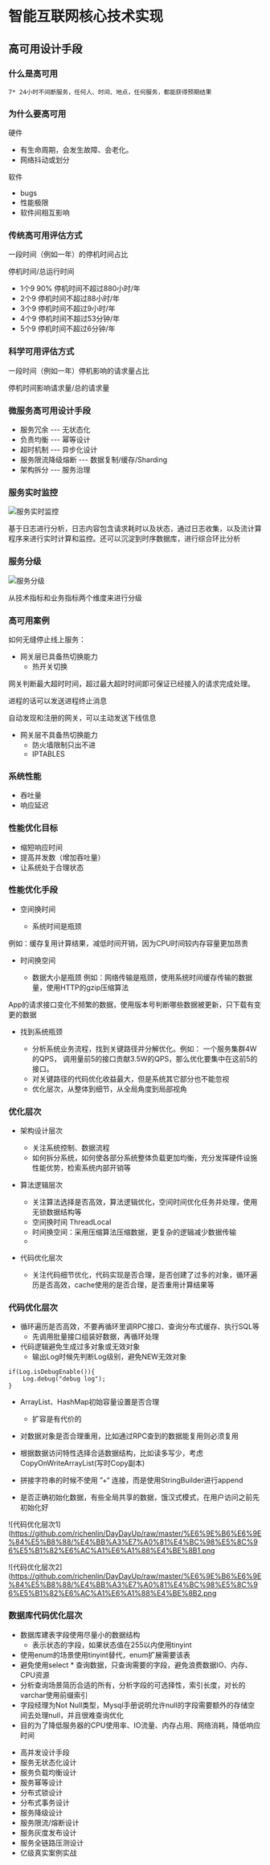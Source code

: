 # 智能互联网核心技术实现

## 高可用设计手段

### 什么是高可用

	7* 24小时不间断服务，任何人、时间、地点，任何服务，都能获得预期结果
### 为什么要高可用

硬件

* 有生命周期，会发生故障、会老化。
* 网络抖动或划分

软件

* bugs
* 性能极限
* 软件间相互影响

### 传统高可用评估方式

一段时间（例如一年）的停机时间占比   

停机时间/总运行时间

* 1个9 90% 停机时间不超过880小时/年
* 2个9 停机时间不超过88小时/年
* 3个9 停机时间不超过9小时/年
* 4个9 停机时间不超过53分钟/年
* 5个9 停机时间不超过6分钟/年

### 科学可用评估方式

一段时间（例如一年）停机影响的请求量占比

停机时间影响请求量/总的请求量


### 微服务高可用设计手段

* 服务冗余  --- 无状态化
* 负责均衡  --- 幂等设计
* 超时机制  --- 异步化设计
* 服务限流降级熔断 --- 数据复制/缓存/Sharding
* 架构拆分  --- 服务治理


### 服务实时监控

![服务实时监控](https://github.com/richenlin/DayDayUp/raw/master/%E6%9E%B6%E6%9E%84%E5%B8%88/%E6%9C%8D%E5%8A%A1%E5%AE%9E%E6%97%B6%E7%9B%91%E6%8E%A7.png)

基于日志进行分析，日志内容包含请求耗时以及状态，通过日志收集，以及流计算程序来进行实时计算和监控。还可以沉淀到时序数据库，进行综合环比分析


### 服务分级

![服务分级](https://github.com/richenlin/DayDayUp/raw/master/%E6%9E%B6%E6%9E%84%E5%B8%88/%E6%9C%8D%E5%8A%A1%E5%88%86%E7%BA%A7.png)
	
从技术指标和业务指标两个维度来进行分级

### 高可用案例

如何无缝停止线上服务：

* 网关层已具备热切换能力
	* 热开关切换

网关判断最大超时时间，超过最大超时时间即可保证已经接入的请求完成处理。

进程的话可以发送进程终止消息

自动发现和注册的网关，可以主动发送下线信息

* 网关层不具备热切换能力
	* 防火墙限制只出不进
	* IPTABLES 

### 系统性能

* 吞吐量
* 响应延迟

### 性能优化目标

* 缩短响应时间
* 提高并发数（增加吞吐量）
* 让系统处于合理状态

### 性能优化手段

- 空间换时间

	* 系统时间是瓶颈

例如：缓存复用计算结果，减低时间开销，因为CPU时间较内存容量更加昂贵

- 时间换空间

	* 数据大小是瓶颈
例如：网络传输是瓶颈，使用系统时间缓存传输的数据量，使用HTTP的gzip压缩算法

App的请求接口变化不频繁的数据，使用版本号判断哪些数据被更新，只下载有变更的数据
	
- 找到系统瓶颈

	* 分析系统业务流程，找到关键路径并分解优化。例如： 一个服务集群4W的QPS， 调用量前5的接口贡献3.5W的QPS，那么优化要集中在这前5的接口。
	* 对关键路径的代码优化收益最大，但是系统其它部分也不能忽视
	* 优化层次，从整体到细节，从全局角度到局部视角

### 优化层次

- 架构设计层次
	* 关注系统控制、数据流程
	* 如何拆分系统，如何使各部分系统整体负载更加均衡，充分发挥硬件设施性能优势，检索系统内部开销等

- 算法逻辑层次
	* 关注算法选择是否高效，算法逻辑优化，空间时间优化任务并处理，使用无锁数据结构等
	* 空间换时间  ThreadLocal
	* 时间换空间：采用压缩算法压缩数据，更复杂的逻辑减少数据传输
	* 
- 代码优化层次
	* 关注代码细节优化，代码实现是否合理，是否创建了过多的对象，循环遍历是否高效，cache使用的是否合理，是否重用计算结果等

### 代码优化层次

- 循环遍历是否高效，不要再循环里调RPC接口、查询分布式缓存、执行SQL等
	* 先调用批量接口组装好数据，再循环处理
- 代码逻辑避免生成过多对象或无效对象
	* 输出Log时候先判断Log级别，避免NEW无效对象
```
if(Log.isDebugEnable()){
	Log.debug("debug log");
}
``` 
- ArrayList、HashMap初始容量设置是否合理
	* 扩容是有代价的

- 对数据对象是否合理重用，比如通过RPC查到的数据能复用则必须复用
- 根据数据访问特性选择合适数据结构，比如读多写少，考虑CopyOnWriteArrayList(写时Copy副本)
- 拼接字符串的时候不使用 ”+“ 连接，而是使用StringBuilder进行append
- 是否正确初始化数据，有些全局共享的数据，饿汉式模式，在用户访问之前先初始化好


![代码优化层次1](https://github.com/richenlin/DayDayUp/raw/master/%E6%9E%B6%E6%9E%84%E5%B8%88/%E4%BB%A3%E7%A0%81%E4%BC%98%E5%8C%96%E5%B1%82%E6%AC%A1%E6%A1%88%E4%BE%8B1.png


![代码优化层次2](https://github.com/richenlin/DayDayUp/raw/master/%E6%9E%B6%E6%9E%84%E5%B8%88/%E4%BB%A3%E7%A0%81%E4%BC%98%E5%8C%96%E5%B1%82%E6%AC%A1%E6%A1%88%E4%BE%8B2.png


### 数据库代码优化层次
- 数据库建表字段使用尽量小的数据结构
	* 表示状态的字段，如果状态值在255以内使用tinyint
- 使用enum的场景使用tinyint替代，enum扩展需要该表
- 避免使用select * 查询数据，只查询需要的字段，避免浪费数据IO、内存、CPU资源
- 分析查询场景简历合适的所有，分析字段的可选择性，索引长度，对长的varchar使用前缀索引
- 字段经理为Not Null类型，Mysql手册说明允许null的字段需要额外的存储空间去处理null，并且很难查询优化
- 目的为了降低服务器的CPU使用率、IO流量、内存占用、网络消耗，降低响应时间



	
* 高并发设计手段
* 服务无状态化设计
* 服务负载均衡设计
* 服务幂等设计
* 分布式锁设计
* 分布式事务设计
* 服务降级设计
* 服务限流/熔断设计
* 服务灰度发布设计
* 服务全链路压测设计
* 亿级真实案例实战